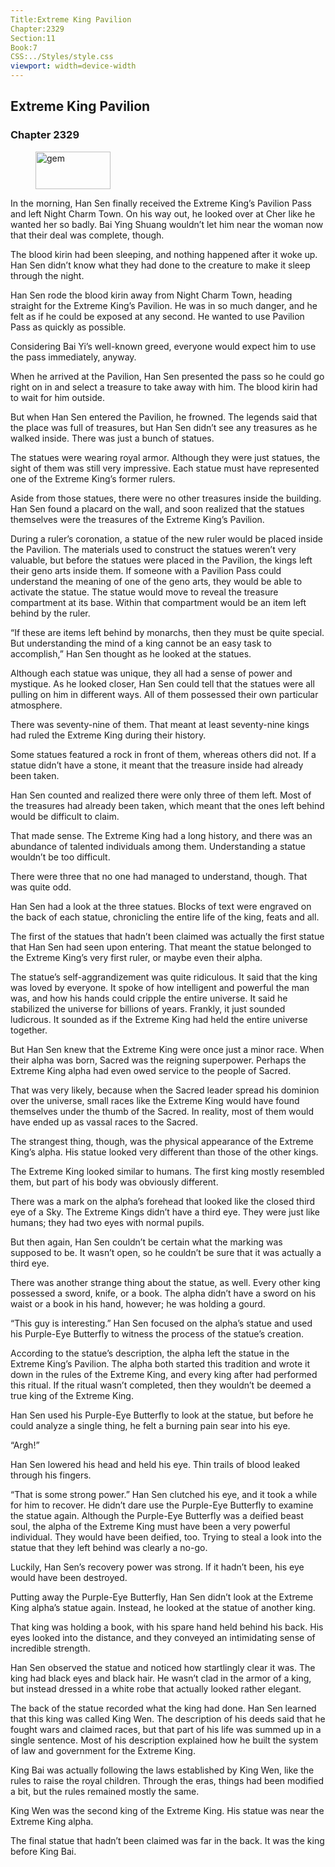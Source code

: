 ```yaml
---
Title:Extreme King Pavilion 
Chapter:2329 
Section:11 
Book:7 
CSS:../Styles/style.css 
viewport: width=device-width
---
```

  
## Extreme King Pavilion
### Chapter 2329
  
<figure>
	<img src="../Images/gem.gif" alt="gem" id="gem" width="120" height="60" />
</figure>
  

  
In the morning, Han Sen finally received the Extreme King’s Pavilion Pass and left Night Charm Town. On his way out, he looked over at Cher like he wanted her so badly. Bai Ying Shuang wouldn’t let him near the woman now that their deal was complete, though.

The blood kirin had been sleeping, and nothing happened after it woke up. Han Sen didn’t know what they had done to the creature to make it sleep through the night.

Han Sen rode the blood kirin away from Night Charm Town, heading straight for the Extreme King’s Pavilion. He was in so much danger, and he felt as if he could be exposed at any second. He wanted to use Pavilion Pass as quickly as possible.

Considering Bai Yi’s well-known greed, everyone would expect him to use the pass immediately, anyway.

When he arrived at the Pavilion, Han Sen presented the pass so he could go right on in and select a treasure to take away with him. The blood kirin had to wait for him outside.

But when Han Sen entered the Pavilion, he frowned. The legends said that the place was full of treasures, but Han Sen didn’t see any treasures as he walked inside. There was just a bunch of statues.

The statues were wearing royal armor. Although they were just statues, the sight of them was still very impressive. Each statue must have represented one of the Extreme King’s former rulers.

Aside from those statues, there were no other treasures inside the building. Han Sen found a placard on the wall, and soon realized that the statues themselves were the treasures of the Extreme King’s Pavilion.

During a ruler’s coronation, a statue of the new ruler would be placed inside the Pavilion. The materials used to construct the statues weren’t very valuable, but before the statues were placed in the Pavilion, the kings left their geno arts inside them. If someone with a Pavilion Pass could understand the meaning of one of the geno arts, they would be able to activate the statue. The statue would move to reveal the treasure compartment at its base. Within that compartment would be an item left behind by the ruler.

“If these are items left behind by monarchs, then they must be quite special. But understanding the mind of a king cannot be an easy task to accomplish,” Han Sen thought as he looked at the statues.

Although each statue was unique, they all had a sense of power and mystique. As he looked closer, Han Sen could tell that the statues were all pulling on him in different ways. All of them possessed their own particular atmosphere.

There was seventy-nine of them. That meant at least seventy-nine kings had ruled the Extreme King during their history.

Some statues featured a rock in front of them, whereas others did not. If a statue didn’t have a stone, it meant that the treasure inside had already been taken.

Han Sen counted and realized there were only three of them left. Most of the treasures had already been taken, which meant that the ones left behind would be difficult to claim.

That made sense. The Extreme King had a long history, and there was an abundance of talented individuals among them. Understanding a statue wouldn’t be too difficult.

There were three that no one had managed to understand, though. That was quite odd.

Han Sen had a look at the three statues. Blocks of text were engraved on the back of each statue, chronicling the entire life of the king, feats and all.

The first of the statues that hadn’t been claimed was actually the first statue that Han Sen had seen upon entering. That meant the statue belonged to the Extreme King’s very first ruler, or maybe even their alpha.

The statue’s self-aggrandizement was quite ridiculous. It said that the king was loved by everyone. It spoke of how intelligent and powerful the man was, and how his hands could cripple the entire universe. It said he stabilized the universe for billions of years. Frankly, it just sounded ludicrous. It sounded as if the Extreme King had held the entire universe together.

But Han Sen knew that the Extreme King were once just a minor race. When their alpha was born, Sacred was the reigning superpower. Perhaps the Extreme King alpha had even owed service to the people of Sacred.

That was very likely, because when the Sacred leader spread his dominion over the universe, small races like the Extreme King would have found themselves under the thumb of the Sacred. In reality, most of them would have ended up as vassal races to the Sacred.

The strangest thing, though, was the physical appearance of the Extreme King’s alpha. His statue looked very different than those of the other kings.

The Extreme King looked similar to humans. The first king mostly resembled them, but part of his body was obviously different.

There was a mark on the alpha’s forehead that looked like the closed third eye of a Sky. The Extreme Kings didn’t have a third eye. They were just like humans; they had two eyes with normal pupils.

But then again, Han Sen couldn’t be certain what the marking was supposed to be. It wasn’t open, so he couldn’t be sure that it was actually a third eye.

There was another strange thing about the statue, as well. Every other king possessed a sword, knife, or a book. The alpha didn’t have a sword on his waist or a book in his hand, however; he was holding a gourd.

“This guy is interesting.” Han Sen focused on the alpha’s statue and used his Purple-Eye Butterfly to witness the process of the statue’s creation.

According to the statue’s description, the alpha left the statue in the Extreme King’s Pavilion. The alpha both started this tradition and wrote it down in the rules of the Extreme King, and every king after had performed this ritual. If the ritual wasn’t completed, then they wouldn’t be deemed a true king of the Extreme King.

Han Sen used his Purple-Eye Butterfly to look at the statue, but before he could analyze a single thing, he felt a burning pain sear into his eye.

“Argh!”

Han Sen lowered his head and held his eye. Thin trails of blood leaked through his fingers.

“That is some strong power.” Han Sen clutched his eye, and it took a while for him to recover. He didn’t dare use the Purple-Eye Butterfly to examine the statue again. Although the Purple-Eye Butterfly was a deified beast soul, the alpha of the Extreme King must have been a very powerful individual. They would have been deified, too. Trying to steal a look into the statue that they left behind was clearly a no-go.

Luckily, Han Sen’s recovery power was strong. If it hadn’t been, his eye would have been destroyed.

Putting away the Purple-Eye Butterfly, Han Sen didn’t look at the Extreme King alpha’s statue again. Instead, he looked at the statue of another king.

That king was holding a book, with his spare hand held behind his back. His eyes looked into the distance, and they conveyed an intimidating sense of incredible strength.

Han Sen observed the statue and noticed how startlingly clear it was. The king had black eyes and black hair. He wasn’t clad in the armor of a king, but instead dressed in a white robe that actually looked rather elegant.

The back of the statue recorded what the king had done. Han Sen learned that this king was called King Wen. The description of his deeds said that he fought wars and claimed races, but that part of his life was summed up in a single sentence. Most of his description explained how he built the system of law and government for the Extreme King.

King Bai was actually following the laws established by King Wen, like the rules to raise the royal children. Through the eras, things had been modified a bit, but the rules remained mostly the same.

King Wen was the second king of the Extreme King. His statue was near the Extreme King alpha.

The final statue that hadn’t been claimed was far in the back. It was the king before King Bai.